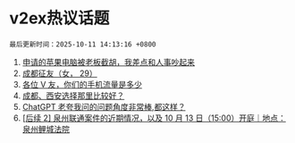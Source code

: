 # v2ex热议话题

`最后更新时间：2025-10-11 14:13:16 +0800`

1. [申请的苹果电脑被老板截胡，我差点和人事吵起来](https://www.v2ex.com/t/1164285)
1. [成都征友（女， 29）](https://www.v2ex.com/t/1164393)
1. [各位 V 友，你们的手机流量是多少](https://www.v2ex.com/t/1164179)
1. [成都、西安选择那里比较好？](https://www.v2ex.com/t/1164189)
1. [ChatGPT
老夸我问的问题角度非常棒,都这样？](https://www.v2ex.com/t/1164222)
1. [[后续 2] 泉州联通案件的近期情况，以及 10 月 13 日（15:00）开庭｜地点：泉州鲤城法院](https://www.v2ex.com/t/1164270)

